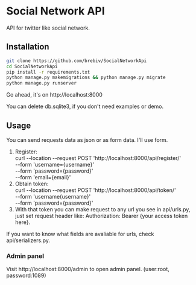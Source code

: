 # Social Network API

API for twitter like social network.

## Installation

```bash
git clone https://github.com/brebiv/SocialNetworkApi
cd SocialNetworkApi
pip install -r requirements.txt
python manage.py makemigrations && python manage.py migrate
python manage.py runserver
```

Go ahead, it's on http://localhost:8000

You can delete db.sqlite3, if you don't need examples or demo.

## Usage
You can send requests data as json or as form data. I'll use form.
1. Register: \
curl --location --request POST 'http://localhost:8000/api/register/' \
--form 'username={username}' \
--form 'password={password}' \
--form 'email={email}'
2. Obtain token: \
curl --location --request POST 'http://localhost:8000/api/token/' \
--form 'username{username}' \
--form 'password={password}'
3. With that token you can make request to any url you see in api/urls.py, just set request header like: Authorization: Bearer {your access token here}.

If you want to know what fields are avaliable for urls, check api/serializers.py.

### Admin panel
Visit http://localhost:8000/admin to open admin panel. (user:root, password:1089)

